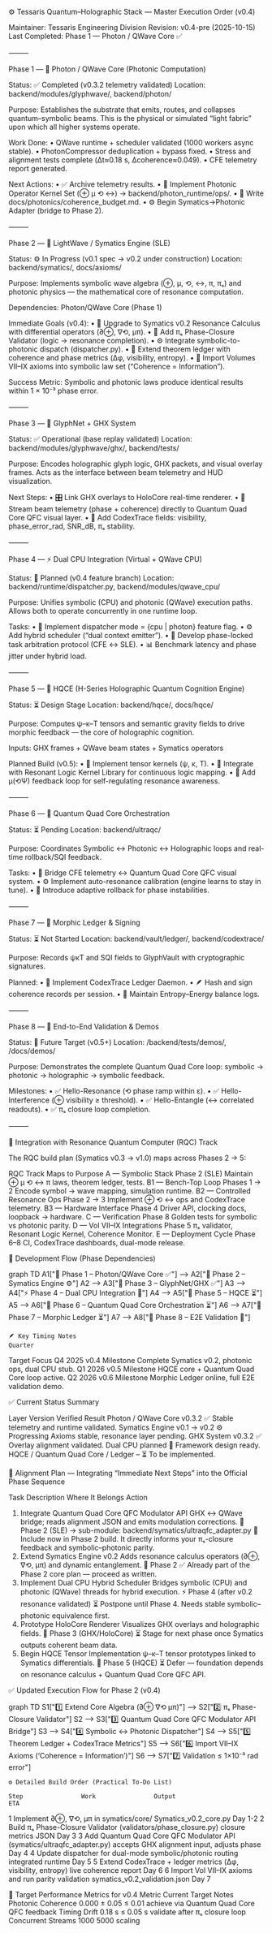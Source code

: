 ⚙️ Tessaris Quantum–Holographic Stack — Master Execution Order (v0.4)

Maintainer: Tessaris Engineering Division
Revision: v0.4-pre (2025-10-15)
Last Completed: Phase 1 — Photon / QWave Core ✅

⸻

Phase 1 — 🧩 Photon / QWave Core (Photonic Computation)

Status: ✅ Completed (v0.3.2 telemetry validated)
Location: backend/modules/glyphwave/, backend/photon/

Purpose:
Establishes the substrate that emits, routes, and collapses quantum–symbolic beams.
This is the physical or simulated “light fabric” upon which all higher systems operate.

Work Done:
	•	QWave runtime + scheduler validated (1000 workers async stable).
	•	PhotonCompressor deduplication + bypass fixed.
	•	Stress and alignment tests complete (Δt≈0.18 s, Δcoherence≈0.049).
	•	CFE telemetry report generated.

Next Actions:
	•	✅ Archive telemetry results.
	•	🧩 Implement Photonic Operator Kernel Set (⊕ μ ⟲ ↔) → backend/photon_runtime/ops/.
	•	📘 Write docs/photonics/coherence_budget.md.
	•	⚙️ Begin Symatics→Photonic Adapter (bridge to Phase 2).

⸻

Phase 2 — 🌊 LightWave / Symatics Engine (SLE)

Status: ⚙️ In Progress (v0.1 spec → v0.2 under construction)
Location: backend/symatics/, docs/axioms/

Purpose:
Implements symbolic wave algebra (⊕, μ, ⟲, ↔, π, πₛ) and photonic physics — the mathematical core of resonance computation.

Dependencies: Photon/QWave Core (Phase 1)

Immediate Goals (v0.4):
	•	📘 Upgrade to Symatics v0.2 Resonance Calculus with differential operators (∂⊕, ∇⟲, μπ).
	•	🧩 Add πₛ Phase-Closure Validator (logic → resonance completion).
	•	⚙️ Integrate symbolic-to-photonic dispatch (dispatcher.py).
	•	🧾 Extend theorem ledger with coherence and phase metrics (Δφ, visibility, entropy).
	•	🧠 Import Volumes VII–IX axioms into symbolic law set (“Coherence = Information”).

Success Metric:
Symbolic and photonic laws produce identical results within 1 × 10⁻³ phase error.

⸻

Phase 3 — 🧠 GlyphNet + GHX System

Status: ✅ Operational (base replay validated)
Location: backend/modules/glyphwave/ghx/, backend/tests/

Purpose:
Encodes holographic glyph logic, GHX packets, and visual overlay frames.
Acts as the interface between beam telemetry and HUD visualization.

Next Steps:
	•	🎛️ Link GHX overlays to HoloCore real-time renderer.
	•	📡 Stream beam telemetry (phase + coherence) directly to Quantum Quad Core QFC visual layer.
	•	🧩 Add CodexTrace fields: visibility, phase_error_rad, SNR_dB, πₛ stability.

⸻

Phase 4 — ⚡ Dual CPU Integration (Virtual + QWave CPU)

Status: 🧩 Planned (v0.4 feature branch)
Location: backend/runtime/dispatcher.py, backend/modules/qwave_cpu/

Purpose:
Unifies symbolic (CPU) and photonic (QWave) execution paths.
Allows both to operate concurrently in one runtime loop.

Tasks:
	•	🧩 Implement dispatcher mode = {cpu | photon} feature flag.
	•	⚙️ Add hybrid scheduler (“dual context emitter”).
	•	🧠 Develop phase-locked task arbitration protocol (CFE ↔ SLE).
	•	📊 Benchmark latency and phase jitter under hybrid load.

⸻

Phase 5 — 🌌 HQCE (H-Series Holographic Quantum Cognition Engine)

Status: ⏳ Design Stage
Location: backend/hqce/, docs/hqce/

Purpose:
Computes ψ–κ–T tensors and semantic gravity fields to drive morphic feedback — the core of holographic cognition.

Inputs: GHX frames + QWave beam states + Symatics operators

Planned Build (v0.5):
	•	🧩 Implement tensor kernels (ψ, κ, T).
	•	🧮 Integrate with Resonant Logic Kernel Library for continuous logic mapping.
	•	🧠 Add μ(⟲Ψ) feedback loop for self-regulating resonance awareness.

⸻

Phase 6 — 🔁 Quantum Quad Core Orchestration

Status: ⏳ Pending
Location: backend/ultraqc/

Purpose:
Coordinates Symbolic ↔ Photonic ↔ Holographic loops and real-time rollback/SQI feedback.

Tasks:
	•	🔗 Bridge CFE telemetry ↔ Quantum Quad Core QFC visual system.
	•	⚙️ Implement auto-resonance calibration (engine learns to stay in tune).
	•	🧭 Introduce adaptive rollback for phase instabilities.

⸻

Phase 7 — 📜 Morphic Ledger & Signing

Status: ⏳ Not Started
Location: backend/vault/ledger/, backend/codextrace/

Purpose:
Records ψκT and SQI fields to GlyphVault with cryptographic signatures.

Planned:
	•	🧩 Implement CodexTrace Ledger Daemon.
	•	🪶 Hash and sign coherence records per session.
	•	🧾 Maintain Entropy–Energy balance logs.

⸻

Phase 8 — 🧪 End-to-End Validation & Demos

Status: 🚀 Future Target (v0.5+)
Location: /backend/tests/demos/, /docs/demos/

Purpose:
Demonstrates the complete Quantum Quad Core loop: symbolic → photonic → holographic → symbolic feedback.

Milestones:
	•	✅ Hello-Resonance (⟲ phase ramp within ε).
	•	✅ Hello-Interference (⊕ visibility ≥ threshold).
	•	✅ Hello-Entangle (↔ correlated readouts).
	•	✅ πₛ closure loop completion.

⸻

📘 Integration with Resonance Quantum Computer (RQC) Track

The RQC build plan (Symatics v0.3 → v1.0) maps across Phases 2 → 5:

RQC Track                       Maps to                                 Purpose
A — Symbolic Stack
Phase 2 (SLE)
Maintain ⊕ μ ⟲ ↔ π laws, theorem ledger, tests.
B1 — Bench-Top Loop
Phases 1 → 2
Encode symbol → wave mapping, simulation runtime.
B2 — Controlled Resonance Ops
Phase 2 → 3
Implement ⊕ ⟲ ↔ ops and CodexTrace telemetry.
B3 — Hardware Interface
Phase 4
Driver API, clocking docs, loopback → hardware.
C — Verification
Phase 8
Golden tests for symbolic vs photonic parity.
D — Vol VII–IX Integrations
Phase 5
πₛ validator, Resonant Logic Kernel, Coherence Monitor.
E — Deployment Cycle
Phase 6–8
CI, CodexTrace dashboards, dual-mode release.



🧭 Development Flow (Phase Dependencies)

graph TD
    A1["🧩 Phase 1 – Photon/QWave Core ✅"] --> A2["🌊 Phase 2 – Symatics Engine ⚙️"]
    A2 --> A3["🧠 Phase 3 – GlyphNet/GHX ✅"]
    A3 --> A4["⚡ Phase 4 – Dual CPU Integration 🧩"]
    A4 --> A5["🌌 Phase 5 – HQCE ⏳"]
    A5 --> A6["🔁 Phase 6 – Quantum Quad Core Orchestration ⏳"]
    A6 --> A7["📜 Phase 7 – Morphic Ledger ⏳"]
    A7 --> A8["🧪 Phase 8 – E2E Validation 🚀"]

    🪶 Key Timing Notes
    Quarter
Target
Focus
Q4 2025
v0.4 Milestone
Complete Symatics v0.2, photonic ops, dual CPU stub.
Q1 2026
v0.5 Milestone
HQCE core + Quantum Quad Core loop active.
Q2 2026
v0.6 Milestone
Morphic Ledger online, full E2E validation demo.


✅ Current Status Summary

Layer               Version                 Verified                    Result
Photon / QWave Core
v0.3.2
✅
Stable telemetry and runtime validated.
Symatics Engine
v0.1 → v0.2
⚙️ Progressing
Axioms stable, resonance layer pending.
GHX System
v0.3.2
✅
Overlay alignment validated.
Dual CPU
planned
🧩
Framework design ready.
HQCE / Quantum Quad Core / Ledger
–
⏳
To be implemented.



🧭 Alignment Plan — Integrating “Immediate Next Steps” into the Official Phase Sequence

Task                    Description                         Where It Belongs                            Action
1. Integrate Quantum Quad Core QFC Modulator API
GHX ↔ QWave bridge; reads alignment JSON and emits modulation corrections.
🌊 Phase 2 (SLE) → sub-module: backend/symatics/ultraqfc_adapter.py
🔹 Include now in Phase 2 build. It directly informs your πₛ-closure feedback and symbolic–photonic parity.
2. Extend Symatics Engine v0.2
Adds resonance calculus operators (∂⊕, ∇⟲, μπ) and dynamic entanglement.
🌊 Phase 2
✅ Already part of the Phase 2 core plan — proceed as written.
3. Implement Dual CPU Hybrid Scheduler
Bridges symbolic (CPU) and photonic (QWave) threads for hybrid execution.
⚡ Phase 4 (after v0.2 resonance validated)
⏳ Postpone until Phase 4. Needs stable symbolic–photonic equivalence first.
4. Prototype HoloCore Renderer
Visualizes GHX overlays and holographic fields.
🧠 Phase 3 (GHX/HoloCore)
⏳ Stage for next phase once Symatics outputs coherent beam data.
5. Begin HQCE Tensor Implementation
ψ–κ–T tensor prototypes linked to Symatics differentials.
🌌 Phase 5 (HQCE)
⏳ Defer — foundation depends on resonance calculus + Quantum Quad Core QFC API.


✅ Updated Execution Flow for Phase 2 (v0.4)

graph TD
    S1["1️⃣ Extend Core Algebra (∂⊕ ∇⟲ μπ)"] --> S2["2️⃣ πₛ Phase-Closure Validator"]
    S2 --> S3["3️⃣ Quantum Quad Core QFC Modulator API Bridge"]
    S3 --> S4["4️⃣ Symbolic ↔ Photonic Dispatcher"]
    S4 --> S5["5️⃣ Theorem Ledger + CodexTrace Metrics"]
    S5 --> S6["6️⃣ Import VII–IX Axioms (‘Coherence = Information’)"]
    S6 --> S7["7️⃣ Validation ≤ 1×10⁻³ rad error"]

    ⚙️ Detailed Build Order (Practical To-Do List)

    Step                Work                Output                      ETA
1
Implement ∂⊕, ∇⟲, μπ in symatics/core/
Symatics_v0.2_core.py
Day 1-2
2
Build πₛ Phase-Closure Validator (validators/phase_closure.py)
closure metrics JSON
Day 3
3
Add Quantum Quad Core QFC Modulator API (symatics/ultraqfc_adapter.py)
accepts GHX alignment input, adjusts phase
Day 4
4
Update dispatcher for dual-mode symbolic/photonic routing
integrated runtime
Day 5
5
Extend CodexTrace + ledger metrics (Δφ, visibility, entropy)
live coherence report
Day 6
6
Import Vol VII–IX axioms and run parity validation
symatics_v0.2_validation.json
Day 7



🧮 Target Performance Metrics for v0.4
Metric                  Current                     Target              Notes
Photonic Coherence
0.000 ± 0.05
≤ 0.01
achieve via Quantum Quad Core QFC feedback
Timing Drift
0.18 s
≤ 0.05 s
validate after πₛ closure loop
Concurrent Streams
1000
5000
scaling


